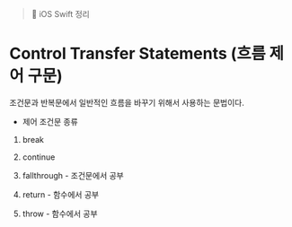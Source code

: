 > 📝 iOS Swift 정리

# Control Transfer Statements (흐름 제어 구문)

조건문과 반복문에서 일반적인 흐름을 바꾸기 위해서 사용하는 문법이다.

- 제어 조건문 종류

1. break

2. continue

3. fallthrough - 조건문에서 공부

4. return - 함수에서 공부

5. throw - 함수에서 공부


